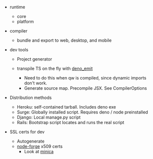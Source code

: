 - runtime
  - core
  - platform
- compiler
  - bundle and export to web, desktop, and mobile
- dev tools

  - Project generator

  - transpile TS on the fly with [deno_emit](https://github.com/denoland/deno_emit)
    - Need to do this when qw is compiled, since dynamic imports don't work.
    - Generate source map. Precompile JSX. See CompilerOptions

- Distribution methods

  - Heroku: self-contained tarball. Includes deno exe
  - Surge: Globally installed script. Requires deno / node preinstalled
  - Django: Local manage.py script
  - Rails: Bootstrap script locates and runs the real script

- SSL certs for dev
  - Autogenerate
  - [node-forge](https://github.com/digitalbazaar/forge) x509 certs
    - Look at [minica](https://github.com/jsha/minica/blob/master/main.go)
